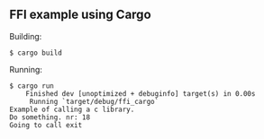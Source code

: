 ## FFI example using Cargo

Building:
```console
$ cargo build
```

Running:
```console
$ cargo run
    Finished dev [unoptimized + debuginfo] target(s) in 0.00s
     Running `target/debug/ffi_cargo`
Example of calling a c library.
Do something. nr: 18
Going to call exit
```

